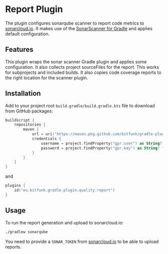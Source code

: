 # Report Plugin

The plugin configures sonarqube scanner to report code metrics to [sonarcloud.io](https://sonarcloud.io). It makes use of the [SonarScanner for Gradle](https://docs.sonarqube.org/latest/analysis/scan/sonarscanner-for-gradle/) and applies default configuration.

## Features

This plugin wraps the sonar scanner Gradle plugin and applies some configuration. It also collects project sourceFiles for the report. This works for subprojects and included builds. It also copies code coverage reports to the right location for the scanner plugin.

## Installation

Add to your project root `build.gradle/build.gradle.kts` file to download from GitHub packages:

```kotlin
buildscript {
    repositories {
        maven {
            url = uri("https://maven.pkg.github.com/bitfunk/gradle-plugins")
            credentials {
                username = project.findProperty("gpr.user") as String? ?: System.getenv("PACKAGE_REGISTRY_USERNAME")
                password = project.findProperty("gpr.key") as String? ?: System.getenv("PACKAGE_REGISTRY_TOKEN")
            }
        }
    }
}
```

and

```kotlin
plugins {
    id("eu.bitfunk.gradle.plugin.quality.report")
}
```

## Usage

To run the report generation and upload to sonarcloud.io:

```bash
./gradlew sonarqube
```

You need to provide a `SONAR_TOKEN` from [sonarcloud.io](https://sonarcloud.io) to be able to upload reports.
